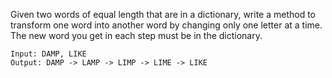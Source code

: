 Given two words of equal length that are in a dictionary, write a method to transform one word into another word by changing only one letter at a time. The new word you get in each step must be in the dictionary.

```
Input: DAMP, LIKE
Output: DAMP -> LAMP -> LIMP -> LIME -> LIKE
```
